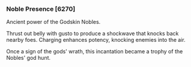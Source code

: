 ### Noble Presence [6270]

Ancient power of the Godskin Nobles.

Thrust out belly with gusto to produce a shockwave that knocks back nearby foes. Charging enhances potency, knocking enemies into the air.

Once a sign of the gods' wrath, this incantation became a trophy of the Nobles' god hunt.